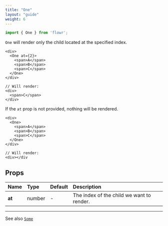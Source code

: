 ```yaml
---
title: "One"
layout: "guide"
weight: 6
---
```


```javascript
import { One } from 'flowr';
```

`One` will render only the child located at the specified index.

```text/jsx
<div>
  <One at={2}>
    <span>A</span>
    <span>B</span>
    <span>C</span>
  </One>
</div>

// Will render:
<div>
  <span>C</span>
</div>
```

If the `at` prop is not provided, nothing will be rendered.

```text/jsx
<div>
  <One>
    <span>A</span>
    <span>B</span>
    <span>C</span>
  </One>
</div>

// Will render:
<div></div
```

<article id="reverse-props">

## Props

| Name   | Type   | Default | Description                               |
| ------ | :----- | :------ | :---------------------------------------- |
| **at** | number | _-_     | The index of the child we want to render. |

---

See also [`Some`][some]

</article>

[some]: Some.html
